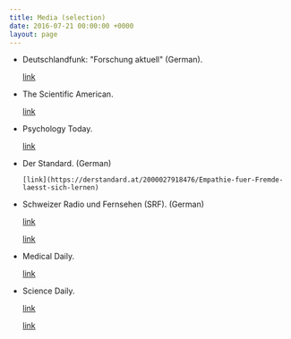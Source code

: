 ```yaml
---
title: Media (selection)
date: 2016-07-21 00:00:00 +0000
layout: page
---
```

* Deutschlandfunk: "Forschung aktuell" (German).

  [link](http://ondemand-mp3.dradio.de/file/dradio/2018/02/22/der_freundliche_fremde_vorurteile_lassen_sich_erstaunlich_dlf_20180222_1648_be513401.mp3)
* The Scientific American.

     [link](https://www.scientificamerican.com/article/what-s-your-real-motive-for-being-altruistic/)

* Psychology Today.

     [link](https://www.psychologytoday.com/blog/the-athletes-way/201512/your-brain-can-learn-empathize-outside-groups)

* Der Standard. (German)

      [link](https://derstandard.at/2000027918476/Empathie-fuer-Fremde-laesst-sich-lernen)

* Schweizer Radio und Fernsehen (SRF). (German)

     [link](http://www.srf.ch/wissen/mensch/das-raetsel-der-selbstlosigkeit)

     [link](https://www.srf.ch/wissen/mensch/studie-beweist-mitgefuehl-fuer-fremde-ist-lernbar)

* Medical Daily.

     [link](http://www.medicaldaily.com/empathy-triggered-positive-experiences-among-strangers-study-366316)

* Science Daily.

     [link](https://www.sciencedaily.com/releases/2016/03/160303145739.htm)

     [link](https://www.sciencedaily.com/releases/2016/03/160303145739.htm)